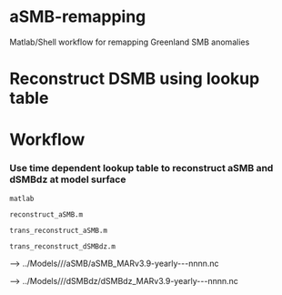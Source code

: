 # aSMB-remapping
Matlab/Shell workflow for remapping Greenland SMB anomalies

# Reconstruct DSMB using lookup table

# Workflow
### Use time dependent lookup table to reconstruct aSMB and dSMBdz at model surface

`matlab`

`reconstruct_aSMB.m`

`trans_reconstruct_aSMB.m`

`trans_reconstruct_dSMBdz.m`

--> ../Models/<MODEL>/<scenario>/aSMB/aSMB_MARv3.9-yearly-<scenario>-<MODEL>-nnnn.nc

--> ../Models/<MODEL>/<scenario>/dSMBdz/dSMBdz_MARv3.9-yearly-<scenario>-<MODEL>-nnnn.nc
